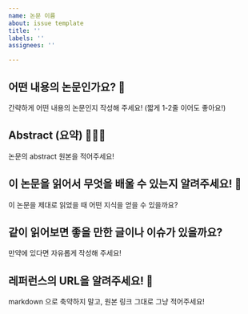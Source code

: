```yaml
---
name: 논문 이름
about: issue template
title: ''
labels: ''
assignees: ''

---
```


## 어떤 내용의 논문인가요? 👋

간략하게 어떤 내용의 논문인지 작성해 주세요! (짧게 1-2줄 이어도 좋아요!)

## Abstract (요약) 🕵🏻‍♂️

논문의 abstract 원본을 적어주세요!

## 이 논문을 읽어서 무엇을 배울 수 있는지 알려주세요! 🤔

이 논문을 제대로 읽었을 때 어떤 지식을 얻을 수 있을까요?

## 같이 읽어보면 좋을 만한 글이나 이슈가 있을까요?

만약에 있다면 자유롭게 작성해 주세요!

## 레퍼런스의 URL을 알려주세요! 🔗

markdown 으로 축약하지 말고, 원본 링크 그대로 그냥 적어주세요!
